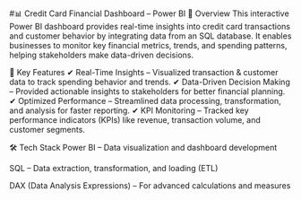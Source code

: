 
#📊 Credit Card Financial Dashboard – Power BI
🔹 Overview
This interactive Power BI dashboard provides real-time insights into credit card transactions and customer behavior by integrating data from an SQL database. It enables businesses to monitor key financial metrics, trends, and spending patterns, helping stakeholders make data-driven decisions.

🚀 Key Features
✔ Real-Time Insights – Visualized transaction & customer data to track spending behavior and trends.
✔ Data-Driven Decision Making – Provided actionable insights to stakeholders for better financial planning.
✔ Optimized Performance – Streamlined data processing, transformation, and analysis for faster reporting.
✔ KPI Monitoring – Tracked key performance indicators (KPIs) like revenue, transaction volume, and customer segments.

🛠 Tech Stack
Power BI – Data visualization and dashboard development

SQL – Data extraction, transformation, and loading (ETL)

DAX (Data Analysis Expressions) – For advanced calculations and measures
